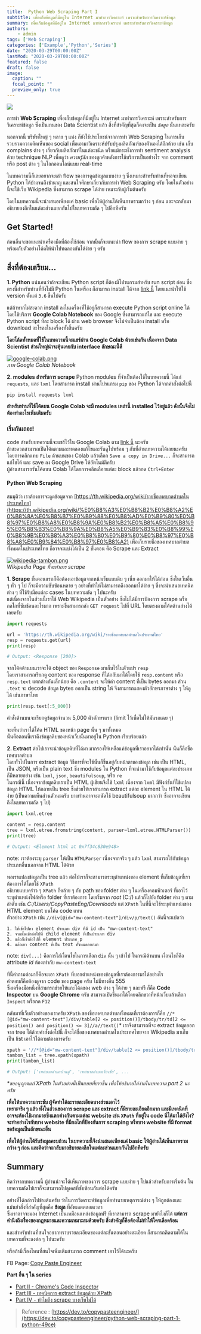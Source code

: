 ```yaml
---
title:  Python Web Scraping Part I
subtitle: เพื่อเก็บข้อมูลที่มีอยู่ใน Internet มาทำการวิเคราะห์ เพราะสำหรับการวิเคราะห์ข้อมูล 
summary: เพื่อเก็บข้อมูลที่มีอยู่ใน Internet มาทำการวิเคราะห์ เพราะสำหรับการวิเคราะห์ข้อมูล 
authors:
    - admin
tags: ['Web Scraping']
categories: ['Example','Python','Series']
date: "2020-03-29T00:00:00Z"
lastMod: "2020-03-29T00:00:00Z"
featured: false
draft: false
image:
  caption: ""
  focal_point: ""
  preview_only: true
---
```



![](featured.jpg)



การทำ  **Web Scraping**  เพื่อเก็บข้อมูลที่มีอยู่ใน Internet มาทำการวิเคราะห์ เพราะสำหรับการวิเคราะห์ข้อมูล ซึ่งเป็นงานของ Data Scientist แล้ว สิ่งที่สำคัญที่สุดก็คงจะเป็น  _ข้อมูล_  นั่นแหละครับ  

นอกจากนี้ บริษัทใหญ่ ๆ หลาย ๆ แห่ง ก็ยังใช้ประโยชน์จากการทำ Web Scraping ในการเก็บรวบรวมความคิดเห็นของ social เพื่อเอามาวิเคราะห์ปรับปรุงผลิตภัณฑ์ของตัวเองได้อีกด้วย เช่น เก็บ complains ต่าง ๆ เกี่ยวกับผลิตภัณฑ์ในแต่ละชนิด หรือแม้กระทั่งการทำ sentiment analysis ด้วย technique NLP เพื่อดูว่า  _ความรู้สึก_  ของลูกค้าหลังการใช้บริการเป็นอย่างไร จาก comment หรือ post ต่าง ๆ ในโลกออนไลน์แบบ real-time

ในบทความนี้ก็เลยอยากจะเล่า flow ของการดูดข้อมูลแบบง่าย ๆ ซึ่งเหมาะสำหรับท่านที่พอจะเขียน Python ได้บ้างจนถึงชำนาญ และสนใจศึกษาเกี่ยวกับการทำ Web Scraping ครับ โดยในตัวอย่างนี้จะใช้เว็บ Wikipedia ซึ่งสามารถ scrape ได้ง่าย เหมาะกับผู้เริ่มต้นครับ

โดยในบทความนี้จะนำเสนอเพียงแค่ basic เพื่อให้ผู้อ่านได้เห็นภาพรวมกว้าง ๆ ก่อน และจะกลับมาอธิบายลงลึกในแต่ละส่วนแยกกันไปในบทความถัด ๆ ไปอีกทีครับ


## **Get Started!**

ก่อนอื่นจะขอแนะนำเครื่องมือที่ต้องใช้ก่อน จากนั้นก็จะแนะนำ flow ของการ scrape แบบง่าย ๆ พร้อมกับตัวอย่างโค้ดให้นำไปทดลองกันได้ง่าย ๆ ครับ

## **สึ่งที่ต้องเตรียม...**

**1. Python**  แน่นอนว่าถ้าจะเขียน Python script ก็ต้องมีโปรแกรมสำหรับ run script ก่อน ซึ่งตรงนี้สำหรับท่านที่ยังไม่มี Python ในเครื่อง ก็สามารถ install ได้จาก  [link นี้](https://www.python.org/downloads/)  โดยแนะนำให้ใช้ version ตั้งแต่  `3.6`  ขึ้นไปครับ

แต่ถ้าหากไม่สะดวก install ลงในเครื่องที่ใช้อยู่ก็สามารถ execute Python script online ได้โดยใช้บริการ  **Google Colab Notebook**  ของ Google ซึ่งสามารถแก้ไข และ execute Python script ทีละ block ได้ ผ่าน web browser จึงไม่จำเป็นต้อง install หรือ download อะไรลงในเครื่องทั้งสิ้นครับ

**โดยโค้ดทั้งหมดที่ใช้ในบทความนี้จะแชร์ผ่าน Google Colab ด้วยเช่นกัน เนื่องจาก Data Scientist ส่วนใหญ่น่าจะคุ้นเคยกับ interface ลักษณะนี้ดี**

[![google-colab.png](https://res.cloudinary.com/practicaldev/image/fetch/s--KMRZMmU1--/c_limit%2Cf_auto%2Cfl_progressive%2Cq_auto%2Cw_880/https://dev-to-uploads.s3.amazonaws.com/i/1y2k0fb0qwubrbnfbj1u.png)](https://res.cloudinary.com/practicaldev/image/fetch/s--KMRZMmU1--/c_limit%2Cf_auto%2Cfl_progressive%2Cq_auto%2Cw_880/https://dev-to-uploads.s3.amazonaws.com/i/1y2k0fb0qwubrbnfbj1u.png)  
_ภาพ Google Colab Notebook_

**2. modules สำหรับการ scrape**  Python modules ที่จำเป็นต้องใช้ในบทความนี้ ได้แก่  `requests`, และ  `lxml`  โดยสามารถ install ผ่านโปรแกรม  `pip`  ของ Python ได้จากคำสั่งต่อไปนี้  

```py
pip install requests lxml
```

**สำหรับท่านที่ใช้โค้ดบน Google Colab จะมี modules เหล่านี้ installed ไว้อยู่แล้ว ดังนั้นจึงไม่ต้องทำอะไรเพิ่มเติมครับ**

### **เริ่มกันเถอะ!**

code สำหรับบทความนี้จะแชร์ไว้ใน Google Colab ตาม  [link นี้](https://colab.research.google.com/drive/1CxGihPm5if8YGOEjrVo9havGikqqQa6e)  นะครับ  
ถ้าสะดวกสามารถเปิดโค้ดตามและทดลองแก้ไขและรันดูไปพร้อม ๆ กับที่อ่านบทความได้เลยนะครับ  
โดยการคลิกแทบ  `File`  ด้านบนของ Colab แล้วเลือก  `Save a copy in Drive...`  ก็จะสามารถแก้ไขได้ และ save ลง Google Drive ให้อัตโนมัติครับ  
ผู้อ่านสามารถรันโค้ดบน Colab ได้โดยการคลิกเลือกแต่ละ block แล้วกด  `Ctrl+Enter`

#### **Python Web Scraping**

สมมุติว่า เราต้องการจะดูดข้อมูลจาก  [https://th.wikipedia.org/wiki/รายชื่อเทศบาลตำบลในประเทศไทย](https://th.wikipedia.org/wiki/%E0%B8%A3%E0%B8%B2%E0%B8%A2%E0%B8%8A%E0%B8%B7%E0%B9%88%E0%B8%AD%E0%B9%80%E0%B8%97%E0%B8%A8%E0%B8%9A%E0%B8%B2%E0%B8%A5%E0%B8%95%E0%B8%B3%E0%B8%9A%E0%B8%A5%E0%B9%83%E0%B8%99%E0%B8%9B%E0%B8%A3%E0%B8%B0%E0%B9%80%E0%B8%97%E0%B8%A8%E0%B9%84%E0%B8%97%E0%B8%A2)  เพื่อเก็บรายชื่อของเทศบาลตำบลทั้งหมดในประเทศไทย ก็อาจจะแบ่งได้เป็น 2 ขั้นตอน คือ Scrape และ Extract

[![wikipedia-tambon.png](https://res.cloudinary.com/practicaldev/image/fetch/s--plYMCEN0--/c_limit%2Cf_auto%2Cfl_progressive%2Cq_auto%2Cw_880/https://dev-to-uploads.s3.amazonaws.com/i/ov86mmsfcop0q86h867m.png)](https://res.cloudinary.com/practicaldev/image/fetch/s--plYMCEN0--/c_limit%2Cf_auto%2Cfl_progressive%2Cq_auto%2Cw_880/https://dev-to-uploads.s3.amazonaws.com/i/ov86mmsfcop0q86h867m.png)  
_Wikipedia Page ที่จะทำการ scrape_

**1. Scrape**  ขั้นตอนแรกก็คือต้องเอาข้อมูลจากหน้าเว็บแบบดิบ ๆ เนี่ย ออกมาให้ได้ก่อน ซึ่งในเว็บอื่น ๆ ทั่ว ๆ ไป ก็จะมีความซับซ้อนหลาย ๆ อย่างที่ทำให้ไม่สามารถดึงออกมาได้ง่าย ๆ ซึ่งจะนำเสนอเทคนิคต่าง ๆ ที่ใช้รับมือแต่ละ cases ในบทความถัด ๆ ไปนะครับ  
แต่เนื่องจากในส่วนนี้เราใช้ Web Wikipedia เป็นตัวอย่าง ซึ่งไม่ได้มีการป้องการ scrape หรือกลไกที่ซับซ้อนอะไรมาก เพราะงั้นสามารถส่ง  `GET request`  ไปที่ URL โดยตรงตามโค้ดด้านล่างได้เลยครับ  

```py
import requests

url = 'https://th.wikipedia.org/wiki/รายชื่อเทศบาลตำบลในประเทศไทย'
resp = requests.get(url)
print(resp)

# Output: <Response [200]>
```

จากโค้ดด้านบนเราจะได้ object ของ  `Response`  มาเก็บไว้ในตัวแปร  `resp`  
โดยเราสามารถเรียกดู content ของ response ที่ได้กลับมาได้โดยใช้  `resp.content`  หรือ  `resp.text`  แตกต่างกันเล็กน้อย คือ  `.content`  จะให้ค่า content ที่เป็น bytes ออกมา ส่วน  `.text`  จะ decode ข้อมูล bytes ออกเป็น string ให้ จึงสามารถแสดงตัวอักษรภาษาต่าง ๆ ให้ดูได้ เช่นภาษาไทย  

```py
print(resp.text[:5_000])
```

คำสั่งด้านบนจะเรียกดูข้อมูลจำนวน 5,000 ตัวอักษรแรก (limit ไว้เพื่อไม่ให้มันรกเฉย ๆ)

จะเห็นว่าเราได้โค้ด HTML ของหน้า page นั้น ๆ มาทั้งหมด  
นั่นคือตอนนี้เราดึงข้อมูลดิบของหน้าเว็บนั้นมาอยู่ใน Python เรียบร้อยแล้ว

**2. Extract**  ต่อไปเราจะนำข้อมูลดิบที่ได้มา มากรองให้เหลือแค่ข้อมูลที่เราอยากได้เท่านั้น นั่นก็คือชื่อเทศบาลตำบล  
โดยทั่วไปในการ extract ข้อมูล วิธีการที่จะใช้นั้นก็ขึ้นอยู่กับหน้าตาของข้อมูล เช่น เป็น HTML, เป็น JSON, หรือเป็น plain text ซึ่ง modules ใน Python ที่จะนำมาใช้กับข้อมูลแต่ละประเภทก็มีหลายอย่าง เช่น  `lxml`,  `json`,  `beautifulsoup`, หรือ  `re`  
ในกรณีนี้ เนื่องจากข้อมูลดิบเราเป็น HTML ผู้เขียนจึงใช้  `lxml`  เนื่องจาก  `lxml`  มีฟังก์ชันที่ใช้แปลงข้อมูล HTML ให้กลายเป็น tree ซึ่งช่วยให้เราสามารถ extract แต่ละ element ใน HTML ได้ง่าย (เป็นความเห็นส่วนตัวนะครับ บางท่านอาจจะถนัดใช้ beautifulsoup มากกว่า ซึ่งอาจจะเขียนถึงในบทความถัด ๆ ไป)  

```py
import lxml.etree

content = resp.content
tree = lxml.etree.fromstring(content, parser=lxml.etree.HTMLParser())
print(tree)

# Output: <Element html at 0x7f34c830e948>

```

note: เราต้องระบุ  `parser`  ให้เป็น  `HTMLParser`  เนื่องจากจริง ๆ แล้ว  `lxml`  สามารถใช้กับข้อมูลประเภทอื่นนอกจาก HTML ได้ด้วย

พอเราแปลงข้อมูลเป็น tree แล้ว ต่อไปเราก็จะสามารถระบุตำแหน่งของ element ที่เก็บข้อมูลที่เราต้องการได้โดยใช้  `XPath`  
อธิบายแบบคร่าว ๆ  `XPath`  ก็คล้าย ๆ กับ path ของ folder ต่าง ๆ ในเครื่องคอมพิวเตอร์ ที่เอาไว้ระบุตำแหน่งไฟล์หรือ folder ที่เราต้องการ โดยเริ่มจาก  _root_  (C:/) แล้วก็ไปยัง folder ต่าง ๆ ตามลำดับ เช่น  _C:/Users/CopyPasteEng/Downloads_  แต่  `XPath`  ในที่นี้จะใช้ระบุตำแหน่งของ HTML element บนโค้ด code แทน  
ตัวอย่าง  `XPath`  เช่น  `//div[@id="mw-content-text"]/div/p/text()`  อันนี้จะแปลว่า  

```
1. ให้เข้าไปหา element ประเภท div ที่มี id เป็น "mw-content-text"
2. จากนั้นเข้าต่อไปที่ child element ที่เป็นประเภท div
3. แล้วก็เข้าต่อไปที่ element ประเภท p
4. แล้วเอา content ที่เป็น text ทั้งหมดออกมา

```

note:  `div[...]`  คือการใส่เงื่อนไขในการเลือก  `div`  นั้น ๆ เข้าไป ในกรณีด้านบน เงื่อนไขก็คือ attribute  _id_  ต้องเท่ากับ  `mw-content-text`

ทีนี้คำถามต่อมาก็คือจะเอา  `XPath`  ที่บอกตำแหน่งของข้อมูลที่เราต้องการมาได้อย่างไร  
คำตอบก็คือต้องดูจาก code ของ page ครับ ไม่มีทางอื่น 555  
ซึ่งเครื่องมือหนึ่งที่สามารถช่วยให้แกะโค้ดของ web ต่าง ๆ ได้ง่าย ๆ และฟรี ก็คือ  **Code Inspector**  บน  **Google Chrome**  ครับ สามารถเปิดขึ้นมาได้โดยคลิกขวาที่หน้าเว็บแล้วเลือก  `Inspect`  หรือกด  `F12`

กลับมาที่เว็บตัวอย่างของเราครับ  `XPath`  ของชื่อเทศบาลตำบลทั้งหมดที่เราต้องการก็คือ  `//*[@id="mw-content-text"]/div/table[2 <= position()]/tbody/tr/td[2 <= position() and position() <= 3]//a//text()`* เราจึงสามารถที่จะ extract ข้อมูลออกจาก tree ได้ด้วยคำสั่งต่อไปนี้ ก็จะได้ชื่อของเทศบาลตำบลในประเทศไทยจาก Wikipedia มาเก็บเป็น list เอาไว้ได้ตามต้องการครับ  

```py
xpath = '//*[@id="mw-content-text"]/div/table[2 <= position()]/tbody/tr/td[2 <= position() and position() <= 3]//a//text()'
tambon_list = tree.xpath(xpath)
print(tambon_list)

# Output: ['เทศบาลตำบลบ้านดู่', 'เทศบาลตำบลเวียงชัย', ...

```

_*ขออนุญาตแก้ XPath ในตัวอย่างนี้เป็นแบบที่ยาวขึ้น เพื่อให้อธิบายได้ง่ายในบทความ part 2 นะครับ_

**เพื่อให้บทความกระชับ ผู้จัดทำได้ละรายละเอียดบางส่วนเอาไว้  
เพราะจริง ๆ แล้ว ทั้งในส่วนของการ scrape และ extract ก็มีรายละเอียดอีกมาก และมีเทคนิคที่อาจจะต้องใช้มากมายซึ่งแตกต่างกันตามแต่ละ website เช่น  `XPath`  ที่อยู่ใน code นี่ได้มาได้ยังไง? จะทำอย่างไรกับบาง website ที่มีกลไกที่ป้องกันการ scraping หรือบาง website ที่มี format ขอข้อมูลเป็นลักษณะอื่น**

**เพื่อให้ผู้อ่านได้รับข้อมูลครบถ้วน ในบทความนี้จึงนำเสนอเพียงแค่ basic ให้ผู้อ่านได้เห็นภาพรวมกว้าง ๆ ก่อน และคิดว่าจะกลับมาอธิบายลงลึกในแต่ละส่วนแยกกันไปอีกทีครับ**

## Summary

คิดว่าจากบทความนี้ ผู้อ่านน่าจะได้เห็นภาพของการ scrape แบบง่าย ๆ ไปแล้วสำหรับการเริ่มต้น ในบทความถัดไปเราก็จะสามารถไปดูเคสที่ซับซ้อนกันต่อได้ครับ

อย่างที่ได้กล่าวไปข้างต้นครับ ว่าในการวิเคราะห์ข้อมูลเพื่อทำนายเหตุการณ์ต่าง ๆ ให้ถูกต้องและแม่นยำสิ่งที่สำคัญที่สุดคือ  **ข้อมูล**  ที่อัพเดตตลอดเวลา  
ซึ่งเราอาจจะมอง Internet เป็นเหมือนแหล่งข้อมูลฟรี ที่เราสามารถ scrape มายังไงก็ได้  **แต่ควรคำนึงถึงเรื่องของกฎหมายและความเหมาะสมด้วยครับ สิ่งสำคัญก็คือต้องไม่ทำให้ใครเดือดร้อน**

และสำหรับท่านที่สนใจอยากทราบรายละเอียดของแต่ละขั้นตอนอย่างละเอียด ก็สามารถติดตามได้ในบทความที่จะลงต่อ ๆ ไปนะครับ

หรือถ้ามีเรื่องไหนที่สนใจเพิ่มเติมสามารถ comment เอาไว้ได้นะครับ

FB Page:  [Copy Paste Engineer](https://www.facebook.com/CopyPasteEng)  


**Part อื่น ๆ ใน series**  

- [Part II - Chrome's Code Inspector](../python-web-scraping-part-2/)
- [Part III - เทคนิคการ extract ข้อมูลด้วย XPath](../python-web-scraping-part-3/)
- [Part IV - ทำไมถึง scrape บางเว็บไม่ได้](../python-web-scraping-part-4/)

> Reference : [https://dev.to/copypasteengineer/](https://dev.to/copypasteengineer/python-web-scraping-part-1-python-49ce)